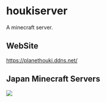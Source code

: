 # houkiserver

A minecraft server.

## WebSite

https://planethouki.ddns.net/

## Japan Minecraft Servers

<a href="https://minecraft.jp/servers/planethouki.ddns.net"><img src="https://minecraft.jp/servers/planethouki.ddns.net/banner/1/560x95.png"/></a>
